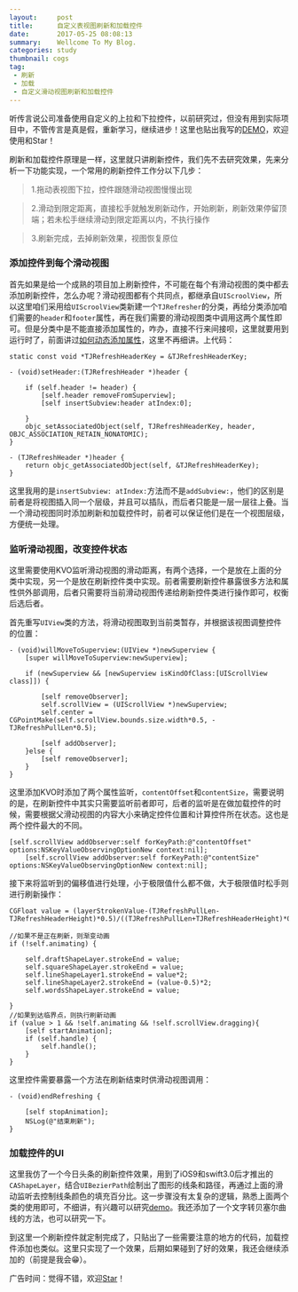 ```yaml
---
layout:     post
title:      自定义表视图刷新和加载控件
date:       2017-05-25 08:08:13
summary:    Wellcome To My Blog.
categories: study
thumbnail: cogs
tag:
 - 刷新
 - 加载
 - 自定义滑动视图刷新和加载控件
---
```



听传言说公司准备使用自定义的上拉和下拉控件，以前研究过，但没有用到实际项目中，不管传言是真是假，重新学习，继续进步！这里也贴出我写的[DEMO](https://github.com/JoshPellTan/TJRefresh)，欢迎使用和Star！


刷新和加载控件原理是一样，这里就只讲刷新控件，我们先不去研究效果，先来分析一下功能实现，一个常用的刷新控件工作分以下几步：

>1.拖动表视图下拉，控件跟随滑动视图慢慢出现

>2.滑动到限定距离，直接松手就触发刷新动作，开始刷新，刷新效果停留顶端；若未松手继续滑动到限定距离以内，不执行操作

>3.刷新完成，去掉刷新效果，视图恢复原位

### 添加控件到每个滑动视图

首先如果是给一个成熟的项目加上刷新控件，不可能在每个有滑动视图的类中都去添加刷新控件，怎么办呢？滑动视图都有个共同点，都继承自`UIScroolView`，所以这里咱们采用给`UIScroolView`类新建一个`TJRefresher`的分类，再给分类添加咱们需要的`header`和`footer`属性，再在我们需要的滑动视图类中调用这两个属性即可。但是分类中是不能直接添加属性的，咋办，直接不行来间接呗，这里就要用到运行时了，前面讲过[如何动态添加属性](https://joshpelltan.github.io/2016/12/RunTime动态添加方法和属性/)，这里不再细讲。上代码：

	static const void *TJRefreshHeaderKey = &TJRefreshHeaderKey;
	
	- (void)setHeader:(TJRefreshHeader *)header {
	    
	    if (self.header != header) {
	        [self.header removeFromSuperview];
	        [self insertSubview:header atIndex:0];
	        
	    }
	    objc_setAssociatedObject(self, TJRefreshHeaderKey, header, OBJC_ASSOCIATION_RETAIN_NONATOMIC);
	}
	
	- (TJRefreshHeader *)header {
	    return objc_getAssociatedObject(self, &TJRefreshHeaderKey);
	}

这里我用的是`insertSubview: atIndex:`方法而不是`addSubview:`，他们的区别是前者是将视图插入同一个层级，并且可以插队，而后者只能是一层一层往上叠。当一个滑动视图同时添加刷新和加载控件时，前者可以保证他们是在一个视图层级，方便统一处理。


### 监听滑动视图，改变控件状态

这里需要使用KVO监听滑动视图的滑动距离，有两个选择，一个是放在上面的分类中实现，另一个是放在刷新控件类中实现。前者需要刷新控件暴露很多方法和属性供外部调用，后者只需要将当前滑动视图传递给刷新控件类进行操作即可，权衡后选后者。

首先重写`UIView`类的方法，将滑动视图取到当前类暂存，并根据该视图调整控件的位置：

	- (void)willMoveToSuperview:(UIView *)newSuperview {
	    [super willMoveToSuperview:newSuperview];
	    
	    if (newSuperview && [newSuperview isKindOfClass:[UIScrollView class]]) {
	        
	        [self removeObserver];
	        self.scrollView = (UIScrollView *)newSuperview;
	        self.center = CGPointMake(self.scrollView.bounds.size.width*0.5, -TJRefreshPullLen*0.5);
	       
	        [self addObserver];
	    }else {
	        [self removeObserver];
	    }
	}


这里添加KVO时添加了两个属性监听，`contentOffset`和`contentSize`，需要说明的是，在刷新控件中其实只需要监听前者即可，后者的监听是在做加载控件的时候，需要根据父滑动视图的内容大小来确定控件位置和计算控件所在状态。这也是两个控件最大的不同。

	[self.scrollView addObserver:self forKeyPath:@"contentOffset" options:NSKeyValueObservingOptionNew context:nil];
	    [self.scrollView addObserver:self forKeyPath:@"contentSize" options:NSKeyValueObservingOptionNew context:nil];

接下来将监听到的偏移值进行处理，小于极限值什么都不做，大于极限值时松手则进行刷新操作：

	CGFloat value = (layerStrokenValue-(TJRefreshPullLen-TJRefreshHeaderHeight)*0.5)/((TJRefreshPullLen+TJRefreshHeaderHeight)*0.5);
    
    //如果不是正在刷新，则渐变动画
    if (!self.animating) {
        
        self.draftShapeLayer.strokeEnd = value;
        self.squareShapeLayer.strokeEnd = value;
        self.lineShapeLayer1.strokeEnd = value*2;
        self.lineShapeLayer2.strokeEnd = (value-0.5)*2;
        self.wordsShapeLayer.strokeEnd = value;

    }
    //如果到达临界点，则执行刷新动画
    if (value > 1 && !self.animating && !self.scrollView.dragging){
        [self startAnimation];
        if (self.handle) {
            self.handle();
        }
    }

这里控件需要暴露一个方法在刷新结束时供滑动视图调用：

	- (void)endRefreshing {
	    
	    [self stopAnimation];
	    NSLog(@"结束刷新");
	}

### 加载控件的UI

这里我仿了一个今日头条的刷新控件效果，用到了iOS9和swift3.0后才推出的`CAShapeLayer`，结合`UIBezierPath`绘制出了图形的线条和路径，再通过上面的滑动监听去控制线条颜色的填充百分比。这一步骤没有太复杂的逻辑，熟悉上面两个类的使用即可，不细讲，有兴趣可以研究[demo](https://github.com/JoshPellTan/TJRefresh)。我还添加了一个文字转贝塞尔曲线的方法，也可以研究一下。

到这里一个刷新控件就定制完成了，只贴出了一些需要注意的地方的代码，加载控件添加也类似。这里只实现了一个效果，后期如果碰到了好的效果，我还会继续添加的（前提是我会😁）。

广告时间：觉得不错，欢迎[Star](https://github.com/JoshPellTan/TJRefresh)！






